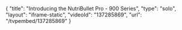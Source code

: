 {
    "title": "Introducing the NutriBullet Pro - 900 Series",
    "type": "solo",
    "layout": "iframe-static",
    "videoId": "137285869",
    "url": "\/tvpembed\/137285869"
}